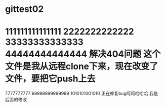 # gittest02
111111111111111
2222222222222
33333333333333
44444444444444
解决404问题
这个文件是我从远程clone下来，现在改变了文件，要把它push上去
========================================================
7777777777
99999999999999
1010101001010
正在修复bug呵呵哈哈哈
我是后面的修改
